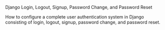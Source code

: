 Django Login, Logout, Signup, Password Change, and Password Reset

How to configure a complete user authentication system in Django consisting of login, logout, signup, password change, and password reset.
